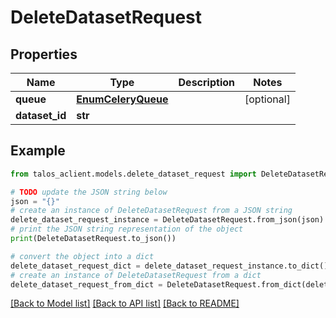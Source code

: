 # DeleteDatasetRequest


## Properties

Name | Type | Description | Notes
------------ | ------------- | ------------- | -------------
**queue** | [**EnumCeleryQueue**](EnumCeleryQueue.md) |  | [optional] 
**dataset_id** | **str** |  | 

## Example

```python
from talos_aclient.models.delete_dataset_request import DeleteDatasetRequest

# TODO update the JSON string below
json = "{}"
# create an instance of DeleteDatasetRequest from a JSON string
delete_dataset_request_instance = DeleteDatasetRequest.from_json(json)
# print the JSON string representation of the object
print(DeleteDatasetRequest.to_json())

# convert the object into a dict
delete_dataset_request_dict = delete_dataset_request_instance.to_dict()
# create an instance of DeleteDatasetRequest from a dict
delete_dataset_request_from_dict = DeleteDatasetRequest.from_dict(delete_dataset_request_dict)
```
[[Back to Model list]](../README.md#documentation-for-models) [[Back to API list]](../README.md#documentation-for-api-endpoints) [[Back to README]](../README.md)


